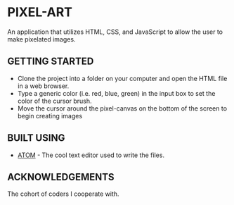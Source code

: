 # PIXEL-ART
An application that utilizes HTML, CSS, and JavaScript to allow the user to make pixelated images.

## GETTING STARTED
* Clone the project into a folder on your computer and open the HTML file in a web browser. 
* Type a generic color (i.e. red, blue, green) in the input box to set the color of the cursor brush.
* Move the cursor around the pixel-canvas on the bottom of the screen to begin creating images

## BUILT USING
* [ATOM](https://atom.io) - The cool text editor used to write the files.

## ACKNOWLEDGEMENTS
The cohort of coders I cooperate with.


